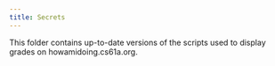 ```yaml
---
title: Secrets
---
```


This folder contains up-to-date versions of the scripts used to display grades on howamidoing.cs61a.org.
